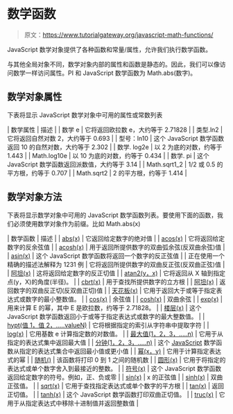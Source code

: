 # 数学函数

> 原文：<https://www.tutorialgateway.org/javascript-math-functions/>

JavaScript 数学对象提供了各种函数和常量/属性，允许我们执行数学函数。

与其他全局对象不同，数学对象内部的属性和函数是静态的。因此，我们可以像访问数学一样访问属性。PI 和 JavaScript 数学函数为 Math.abs(数字)。

## 数学对象属性

下表将显示 JavaScript 数学对象中可用的属性或常数列表

| 数学属性 | 描述 |
| 数学 e | 它将返回欧拉数 e，大约等于 2.71828 |
| 类型.ln2 | 它将返回自然对数 2，大约等于 0.693 |
| 型号：ln10 | 这个 JavaScript 数学函数返回 10 的自然对数，大约等于 2.302 |
| 数学. log2e | 以 2 为底的对数，约等于 1.443 |
| Math.log10e | 以 10 为底的对数，约等于 0.434 |
| 数学. pi | 这个 JavaScript 数学函数返回派数值，大约等于 3.14 |
| Math.sqrt1_2 | 1/2 或 0.5 的平方根，约等于 0.707 |
| Math.sqrt2 | 2 的平方根，约等于 1.414 |

## 数学对象方法

下表将显示数学对象中可用的 JavaScript 数学函数列表。要使用下面的函数，我们必须使用数学对象作为前缀。比如 Math.abs(x)

| 数学函数 | 描述 |
| [abs(x)](https://www.tutorialgateway.org/javascript-abs/) | 它返回给定数字的绝对值 |
| [acos(x)](https://www.tutorialgateway.org/javascript-acos/) | 它将返回给定数字的反余弦值 |
| [acosh(x)](https://www.tutorialgateway.org/javascript-acosh/) | 用于返回所提供数字的双曲弧余弦(反双曲余弦)值 |
| [asin(x)](https://www.tutorialgateway.org/javascript-asin/) | 这个 JavaScript 数学函数将返回一个数字的反正弦值 |
| 正在使用一个精确的描述法解释为 1231 例 | 它将返回所提供数字的双曲反正弦(反双曲正弦)值 |
| [阿坦(x)](https://www.tutorialgateway.org/javascript-atan/) | 这将返回给定数字的反正切值 |
| [atan2(y，x)](https://www.tutorialgateway.org/javascript-atan2/) | 它将返回从 X 轴到指定点(y，X)的角度(半径)。 |
| [cbrt(x)](https://www.tutorialgateway.org/javascript-cbrt/) | 用于查找所提供数字的立方根 |
| [阿坦(x)](https://www.tutorialgateway.org/javascript-atanh/) | 返回数字的双曲反正切(反双曲正切)值 |
| [天花板(x)](https://www.tutorialgateway.org/javascript-ceil/) | 它用于返回大于或等于指定表达式或数字的最小整数值。 |
| [cos(x)](https://www.tutorialgateway.org/javascript-cos/) | 余弦值 |
| [cosh(x)](https://www.tutorialgateway.org/javascript-cosh/) | 双曲余弦 |
| [exp(x)](https://www.tutorialgateway.org/javascript-exp/) | 用来计算 E 的幂，其中 E 是欧拉数，约等于 2.71828。 |
| [楼层(x)](https://www.tutorialgateway.org/javascript-floor/) | 这个 JavaScript 数学函数返回小于或等于指定表达式或数字的最大整数值。 |
| [hypt(值 1，值 2，…..valueN)](https://www.tutorialgateway.org/javascript-hypot/) | 它将根据指定的索引从字符串中提取字符 |
| [log(x)](https://www.tutorialgateway.org/javascript-log/) | 它用基数 e 计算指定数的对数值。 |
| [最大值(1，2，3，…..n)](https://www.tutorialgateway.org/javascript-max/) | 它用于从指定的表达式集中返回最大值 |
| [分钟(1，2，3，…..n)](https://www.tutorialgateway.org/javascript-min/) | 这个 [JavaScript](https://www.tutorialgateway.org/javascript/) 数学函数从指定的表达式集合中返回最小值或更小值 |
| [幂(x，y)](https://www.tutorialgateway.org/javascript-pow/) | 它用于计算指定表达式的幂 |
| [随机()](https://www.tutorialgateway.org/javascript-random/) | 该函数将打印 0 到 1 之间的随机数 |
| [圆形(x)](https://www.tutorialgateway.org/javascript-round/) | 它用于将指定的表达式或单个数字舍入到最接近的整数。 |
| [符号(x)](https://www.tutorialgateway.org/javascript-sign/) | 这个 JavaScript 数学函数返回给定数字的符号。例如，正、负或零 |
| [sin(x)](https://www.tutorialgateway.org/javascript-sin/) | x 的正弦值 |
| [sinh(x)](https://www.tutorialgateway.org/javascript-sinh/) | 双曲正弦值。 |
| [sqrt(x)](https://www.tutorialgateway.org/javascript-sqrt/) | 它用于查找指定表达式或单个数字的平方根 |
| [tan(x)](https://www.tutorialgateway.org/javascript-tan/) | 返回正切值。 |
| [tanh(x)](https://www.tutorialgateway.org/javascript-tanh/) | 这个 JavaScript 数学函数打印双曲正切值。 |
| [truc(x)](https://www.tutorialgateway.org/javascript-truncate/) | 它用于从指定表达式中移除十进制值并返回整数值 |
